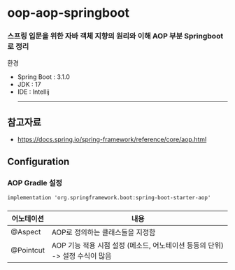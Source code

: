 # oop-aop-springboot
### 스프링 입문을 위한 자바 객체 지향의 원리와 이해 AOP 부분 Springboot로 정리
환경
 - Spring Boot : 3.1.0
 - JDK : 17
 - IDE : Intellij <hr/>
## 참고자료 
 * https://docs.spring.io/spring-framework/reference/core/aop.html

## Configuration
### AOP Gradle 설정
```
implementation 'org.springframework.boot:spring-boot-starter-aop'
```
###
| 어노테이션   |내용|
|---------|---|
 | @Aspect | AOP로 정의하는 클래스들을 지정함|
 |@Pointcut| AOP 기능 적용 시점 설정 (메소드, 어노테이션 등등의 단위) -> 설정 수식이 많음
